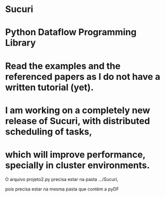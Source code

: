 # Sucuri

# Python Dataflow Programming Library

# Read the examples and the referenced papers as I do not have a written tutorial (yet).

# I am working on a completely new release of Sucuri, with distributed scheduling of tasks, 

# which will improve performance, specially in cluster environments.


O arquivo projeto2.py precisa estar na pasta .../Sucuri,

pois precisa estar na mesma pasta que contèm a pyDF
